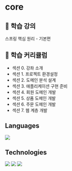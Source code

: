 # core
## 🧤 학습 강의
스프링 핵심 원리 - 기본편

## 📝 학습 커리큘럼
* 섹션 0. 강좌 소개
* 섹션 1. 프로젝트 환경설정
* 섹션 2. 도메인 분석 설계
* 섹션 3. 애플리케이션 구현 준비
* 섹션 4. 회원 도메인 개발
* 섹션 5. 상품 도메인 개발
* 섹션 6. 주문 도메인 개발
* 섹션 7. 웹 계층 개발

## Languages
<img src="https://img.shields.io/badge/java-red"/>

## Technologies
<img src="https://img.shields.io/badge/Spring-red"/> <img src="https://img.shields.io/badge/SpringBoot-blue"/> <img src="https://img.shields.io/badge/H2 DB-green"/>
